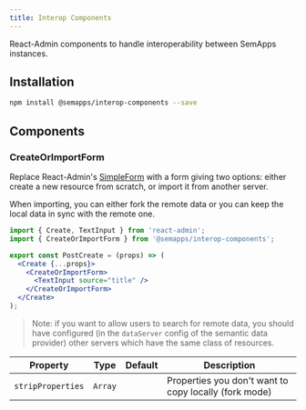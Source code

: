 ```yaml
---
title: Interop Components
---
```


React-Admin components to handle interoperability between SemApps instances.

## Installation

```bash
npm install @semapps/interop-components --save
```

## Components

### CreateOrImportForm

Replace React-Admin's [SimpleForm](https://marmelab.com/react-admin/CreateEdit.html#the-simpleform-component) with a form giving two options: either create a new resource from scratch, or import it from another server.

When importing, you can either fork the remote data or you can keep the local data in sync with the remote one.

```jsx
import { Create, TextInput } from 'react-admin';
import { CreateOrImportForm } from '@semapps/interop-components';

export const PostCreate = (props) => (
  <Create {...props}>
    <CreateOrImportForm>
      <TextInput source="title" />
    </CreateOrImportForm>
  </Create>
);
```

> Note: if you want to allow users to search for remote data, you should have configured (in the `dataServer` config of the semantic data provider) other servers which have the same class of resources.

| Property          | Type    | Default | Description                                           |
|-------------------|---------| ------- |-------------------------------------------------------|
| `stripProperties` | `Array` |  | Properties you don't want to copy locally (fork mode) |
